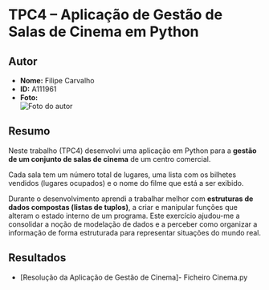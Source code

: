 # TPC4 – Aplicação de Gestão de Salas de Cinema em Python

## Autor
- **Nome:** Filipe Carvalho  
- **ID:** A111961  
- **Foto:**  
  ![Foto do autor](foto.jpg)

## Resumo
Neste trabalho (TPC4) desenvolvi uma aplicação em Python para a **gestão de um conjunto de salas de cinema** de um centro comercial.  

Cada sala tem um número total de lugares, uma lista com os bilhetes vendidos (lugares ocupados) e o nome do filme que está a ser exibido. 

Durante o desenvolvimento aprendi a trabalhar melhor com **estruturas de dados compostas (listas de tuplos)**, a criar e manipular funções que alteram o estado interno de um programa.
Este exercício ajudou-me a consolidar a noção de modelação de dados e a perceber como organizar a informação de forma estruturada para representar situações do mundo real.

## Resultados
- [Resolução da Aplicação de Gestão de Cinema]- Ficheiro Cinema.py

